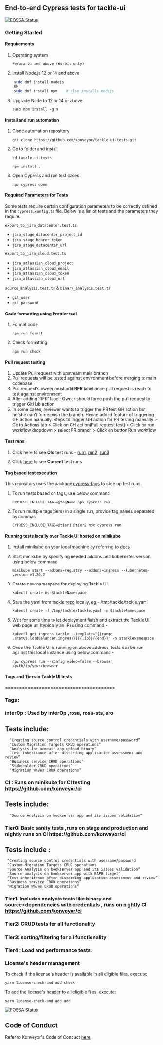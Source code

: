 ## End-to-end Cypress tests for tackle-ui
[![FOSSA Status](https://app.fossa.com/api/projects/git%2Bgithub.com%2Fkonveyor%2Ftackle-ui-tests.svg?type=shield)](https://app.fossa.com/projects/git%2Bgithub.com%2Fkonveyor%2Ftackle-ui-tests?ref=badge_shield)


### Getting Started ###

#### Requirements
1. Operating system
    
    `Fedora 21 and above (64-bit only)`

2. Install Node.js 12 or 14 and above

```bash
    sudo dnf install nodejs
    OR
    sudo dnf install npm    # also installs nodejs
```

3. Upgrade Node to 12 or 14 or above

    `sudo npm install -g n`

#### Install and run automation

1. Clone automation repository

    `git clone https://github.com/konveyor/tackle-ui-tests.git`

2. Go to folder and install

    `cd tackle-ui-tests`

    `npm install .`

3. Open Cypress and run test cases

    `npx cypress open`

#### Required Parameters for Tests

Some tests require certain configuration parameters to be correctly defined in the `cypress.config.ts` file.
Below is a list of tests and the parameters they require.

`export_to_jira_datacenter.test.ts`
 - `jira_stage_datacenter_project_id`
 - `jira_stage_bearer_token`
 - `jira_stage_datacenter_url`

`export_to_jira_cloud.test.ts`
- `jira_atlassian_cloud_project`
- `jira_atlassian_cloud_email`
- `jira_atlassian_cloud_token`
- `jira_atlassian_cloud_url`

`source_analysis.test.ts` & `binary_analysis.test.ts`
- `git_user`
- `git_password`

#### Code formatting using Prettier tool

1. Format code

    `npm run format`

2. Check formatting

    `npm run check`

#### Pull request testing

1. Update Pull request with upstream main branch
2. Pull requests will be tested against environment before merging to main codebase
3. Pull request's owner must add **RFR** label once pull request is ready to test against environment
4. After adding 'RFR' label; Owner should force push the pull request to trigger GitHub action
5. In some cases, reviewer wants to trigger the PR test GH action but he/she can't force push the branch. Hence added feature of triggering GH action manually. Steps to trigger GH action for PR testing manually :- Go to Actions tab > Click on GH action(Pull request test) > Click on run workflow dropdown > select PR branch > Click on button Run workflow

#### Test runs
1. Click here to see **Old** test runs - [run1](https://dashboard.cypress.io/projects/cbdv4m/runs), [run2](https://dashboard.cypress.io/projects/dvmnpr/runs), [run3](https://dashboard.cypress.io/projects/1g7617/runs)

2. Click [here](https://reportportal-migration-qe.apps.ocp4.prod.psi.redhat.com) to see **Current** test runs

#### Tag based test execution
This repository uses the package [cypress-tags](https://www.npmjs.com/package/cypress-tags) to slice up test runs.

1. To run tests based on tags, use below command 

    `CYPRESS_INCLUDE_TAGS=@tagName npx cypress run`


2. To run multiple tags(tiers) in a single run, provide tag names separated by commas 

    `CYPRESS_INCLUDE_TAGS=@tier1,@tier2 npx cypress run`

#### Running tests locally over Tackle UI hosted on minikube

1. Install minikube on your local machine by referring to [docs](https://minikube.sigs.k8s.io/docs/start/)
2. Start minikube by specifying needed addons and kubernetes version using below command

    `minikube start --addons=registry --addons=ingress --kubernetes-version v1.20.2`

3. Create new namespace for deploying Tackle UI

    `kubectl create ns $tackleNamespace`

4. Save the yaml from tackle [repo](https://github.com/konveyor/tackle/blob/main/kubernetes/kubernetes-tackle.yaml) locally, eg - /tmp/tackle/tackle.yaml

    `kubectl create -f /tmp/tackle/tackle.yaml -n $tackleNamespace`

5. Wait for some time to let deployment finish and extract the Tackle UI web page url (typically an IP) using command - 

    `kubectl get ingress tackle --template="{{range .status.loadBalancer.ingress}}{{.ip}}{{end}}" -n $tackleNamespace`

6. Once the Tackle UI is running on above address, tests can be run against this local instance using below command -

    `npx cypress run --config video=false --browser /path/to/your/browser`
#### Tags and Tiers in Tackle UI tests 
=======================================
### Tags : 
### interOp : Used by interOp ,rosa, rosa-sts, aro
   ## Tests include:
      “Creating source control credentials with username/password”
      “Custom Migration Targets CRUD operations”
      “Analysis for acmeair app upload binary”
      “Test inheritance after discarding application assessment and review”
      “Business service CRUD operations”
      “Stakeholder CRUD operations”
      “Migration Waves CRUD operations”

### CI : Runs on minikube for CI testing https://github.com/konveyor/ci 
  ## Tests include:
      “Source Analysis on bookserver app and its issues validation”

### Tier0: Basic sanity tests ,runs on stage and production and nightly runs on CI https://github.com/konveyor/ci 
  ## Tests include :
     “Creating source control credentials with username/password
     ”Custom Migration Targets CRUD operations
     “Source Analysis on bookserver app and its issues validation”
     “Source analysis on bookserver app with EAP8 target”
     “Test inheritance after discarding application assessment and review”
     “Business service CRUD operations”
     “Migration Waves CRUD operations”

### Tier1: Includes analysis tests like binary and source+dependencies with credentials , runs on nightly CI https://github.com/konveyor/ci 
### Tier2: CRUD tests for all functionality
### Tier3: sorting/filtering for all functionality
### Tier4 : Load and performance tests.


   

### License's header management
To check if the license's header is available in all eligible files, execute:
```shell
yarn license-check-and-add check
```

To add the license's header to all eligible files, execute:
```shell
yarn license-check-and-add add
```



[![FOSSA Status](https://app.fossa.com/api/projects/git%2Bgithub.com%2Fkonveyor%2Ftackle-ui-tests.svg?type=large)](https://app.fossa.com/projects/git%2Bgithub.com%2Fkonveyor%2Ftackle-ui-tests?ref=badge_large)

## Code of Conduct
Refer to Konveyor's Code of Conduct [here](https://github.com/konveyor/community/blob/main/CODE_OF_CONDUCT.md).
